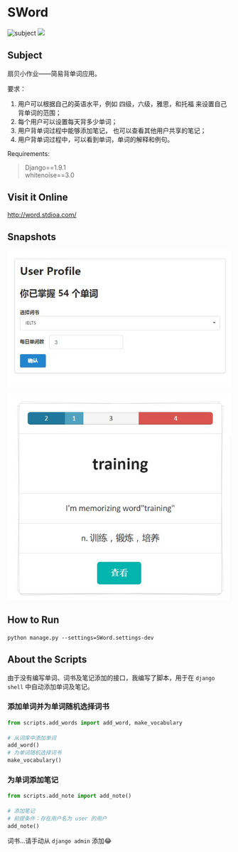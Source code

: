 # SWord

![subject](https://img.shields.io/badge/Subject-Shanbay%20Homework-brightgreen.svg) [![](https://img.shields.io/badge/made%20with-%E2%9D%A4-ff69b4.svg)](https://www.stdioa.com/)

## Subject
扇贝小作业——简易背单词应用。

要求：  
1. 用户可以根据自己的英语水平，例如 四级，六级，雅思，和托福 来设置自己背单词的范围；  
2. 每个用户可以设置每天背多少单词；  
3. 用户背单词过程中能够添加笔记， 也可以查看其他用户共享的笔记；    
4. 用户背单词过程中，可以看到单词，单词的解释和例句。

Requirements:
> Django==1.9.1  
> whitenoise==3.0

## Visit it Online
<http://word.stdioa.com/>

## Snapshots
![profile](images/profile.jpg)

![Memorizing](images/memorizing.jpg)

## How to Run
`python manage.py --settings=SWord.settings-dev`

## About the Scripts
由于没有编写单词、词书及笔记添加的接口，我编写了脚本，用于在 `django shell` 中自动添加单词及笔记。
### 添加单词并为单词随机选择词书
```python
from scripts.add_words import add_word, make_vocabulary

# 从词库中添加单词
add_word()
# 为单词随机选择词书
make_vocabulary()
```

### 为单词添加笔记
```python
from scripts.add_note import add_note()

# 添加笔记
# 前提条件：存在用户名为 user 的用户
add_note()
```

词书…请手动从 `django admin` 添加:joy:
